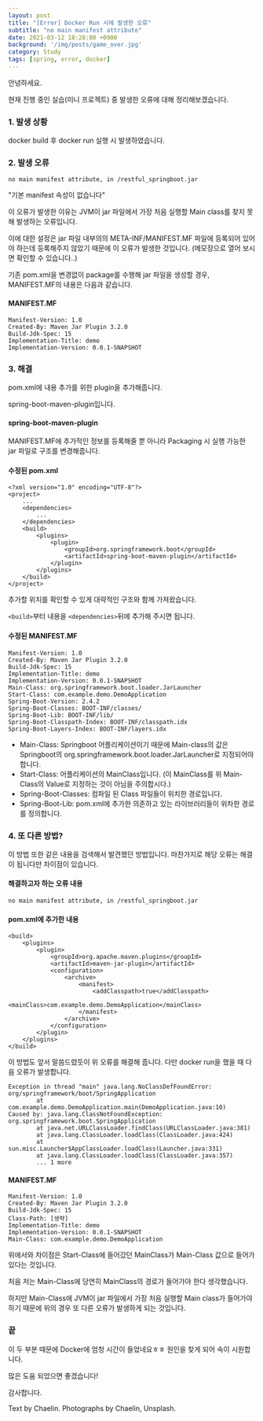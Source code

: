 ```yaml
---
layout: post
title: "[Error] Docker Run 시에 발생한 오류"
subtitle: "no main manifest attribute"
date: 2021-03-12 18:28:00 +0900
background: '/img/posts/game_over.jpg'
category: Study
tags: [spring, error, docker]
---
```

안녕하세요.

현재 진행 중인 실습(미니 프로젝트) 중 발생한 오류에 대해 정리해보겠습니다.

### 1. 발생 상황
docker build 후 docker run 실행 시 발생하였습니다.

### 2. 발생 오류
```
no main manifest attribute, in /restful_springboot.jar
```
"기본 manifest 속성이 없습니다"

이 오류가 발생한 이유는 JVM이 jar 파일에서 가장 처음 실행할 Main class를 찾지 못해 발생하는 오류입니다.

이에 대한 설정은 jar 파일 내부의의 META-INF/MANIFEST.MF 파일에 등록되어 있어야 하는데 등록해주지 않았기 때문에 이 오류가 발생한 것입니다. (메모장으로 열어 보시면 확인할 수 있습니다..)

기존 pom.xml을 변경없이 package를 수행해 jar 파일을 생성할 경우, MANIFEST.MF의 내용은 다음과 같습니다.

#### MANIFEST.MF
```
Manifest-Version: 1.0
Created-By: Maven Jar Plugin 3.2.0
Build-Jdk-Spec: 15
Implementation-Title: demo
Implementation-Version: 0.0.1-SNAPSHOT
```

### 3. 해결
pom.xml에 내용 추가를 위한 plugin을 추가해줍니다.

spring-boot-maven-plugin입니다.

#### spring-boot-maven-plugin
MANIFEST.MF에 추가적인 정보를 등록해줄 뿐 아니라 Packaging 시 실행 가능한 jar 파일로 구조를 변경해줍니다.

#### 수정된 pom.xml
```
<?xml version="1.0" encoding="UTF-8"?>
<project>
    ...
	<dependencies>
        ...
	</dependencies>
	<build>
  		<plugins>
			<plugin>
				<groupId>org.springframework.boot</groupId>
				<artifactId>spring-boot-maven-plugin</artifactId>
			</plugin>
		</plugins>
	</build>
</project>
```

추가할 위치를 확인할 수 있게 대략적인 구조와 함께 가져왔습니다.

```<build>```부터 내용을 ```<dependencies>```뒤에 추가해 주시면 됩니다.

#### 수정된 MANIFEST.MF
```
Manifest-Version: 1.0
Created-By: Maven Jar Plugin 3.2.0
Build-Jdk-Spec: 15
Implementation-Title: demo
Implementation-Version: 0.0.1-SNAPSHOT
Main-Class: org.springframework.boot.loader.JarLauncher
Start-Class: com.example.demo.DemoApplication
Spring-Boot-Version: 2.4.2
Spring-Boot-Classes: BOOT-INF/classes/
Spring-Boot-Lib: BOOT-INF/lib/
Spring-Boot-Classpath-Index: BOOT-INF/classpath.idx
Spring-Boot-Layers-Index: BOOT-INF/layers.idx
```

* Main-Class: Springboot 어플리케이션이기 때문에 Main-class의 값은 Springboot의 org.springframework.boot.loader.JarLauncher로 지정되어야 합니다.
* Start-Class: 어플리케이션의 MainClass입니다. (이 MainClass를 위 Main-Class의 Value로 지정하는 것이 아님을 주의합시다.)
* Spring-Boot-Classes: 컴파일 된 Class 파일들이 위치한 경로입니다.
* Spring-Boot-Lib: pom.xml에 추가한 의존하고 있는 라이브러리들이 위차한 경로를 정의합니다.

### 4. 또 다른 방법?
이 방법 또한 같은 내용을 검색해서 발견했던 방법입니다. 마찬가지로 해당 오류는 해결이 됩니다만 차이점이 있습니다.

#### 해결하고자 하는 오류 내용
```
no main manifest attribute, in /restful_springboot.jar
```

#### pom.xml에 추가한 내용
```
<build>
	<plugins>
		<plugin>
			<groupId>org.apache.maven.plugins</groupId>
			<artifactId>maven-jar-plugin</artifactId>
			<configuration> 
				<archive> 
					<manifest> 
					    <addClasspath>true</addClasspath>
						<mainClass>com.example.demo.DemoApplication</mainClass> 
					</manifest> 
				</archive> 
			</configuration>
		</plugin>
	</plugins>
</build>
```

이 방법도 앞서 말씀드렸듯이 위 오류를 해결해 줍니다. 다만 docker run을 했을 때 다음 오류가 발생합니다.
```
Exception in thread "main" java.lang.NoClassDefFoundError: org/springframework/boot/SpringApplication
        at com.example.demo.DemoApplication.main(DemoApplication.java:10)
Caused by: java.lang.ClassNotFoundException: org.springframework.boot.SpringApplication
        at java.net.URLClassLoader.findClass(URLClassLoader.java:381)
        at java.lang.ClassLoader.loadClass(ClassLoader.java:424)
        at sun.misc.Launcher$AppClassLoader.loadClass(Launcher.java:331)
        at java.lang.ClassLoader.loadClass(ClassLoader.java:357)
        ... 1 more
```

#### MANIFEST.MF
```
Manifest-Version: 1.0
Created-By: Maven Jar Plugin 3.2.0
Build-Jdk-Spec: 15
Class-Path: [생략]
Implementation-Title: demo
Implementation-Version: 0.0.1-SNAPSHOT
Main-Class: com.example.demo.DemoApplication
```
위에서와 차이점은 Start-Class에 들어갔던 MainClass가 Main-Class 값으로 들어가 있다는 것입니다.

처음 저는 Main-Class에 당연히 MainClass의 경로가 들어가야 한다 생각했습니다. 

하지만 Main-Class에 JVM이 jar 파일에서 가장 처음 실행할 Main class가 들어가야 하기 때문에 위의 경우 또 다른 오류가 발생하게 되는 것입니다.


### 끝
이 두 부분 때문에 Docker에 엄청 시간이 들었네요ㅎㅎ 원인을 찾게 되어 속이 시원합니다.

많은 도움 되었으면 좋겠습니다!

감사합니다.

<p class = "placeholder">Text by Chaelin. Photographs by Chaelin, Unsplash.</p>
